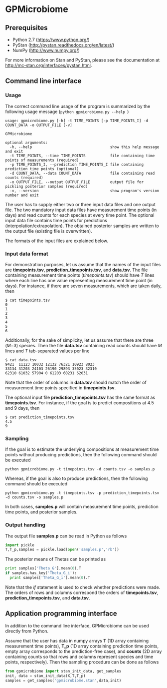 # GPMicrobiome

## Prerequisites 
* Python 2.7 (https://www.python.org/)
* PyStan (http://pystan.readthedocs.org/en/latest/)
* NumPy (http://www.numpy.org/)

For more information on Stan and PyStan, please see the documentation at http://mc-stan.org/interfaces/pystan.html.

## Command line interface

### Usage
The correct command line usage of the program is summarized by the following usage message  (```python gpmicrobiome.py --help ```)
```
usage: gpmicrobiome.py [-h] -t TIME_POINTS [-p TIME_POINTS_I] -d COUNT_DATA -o OUTPUT_FILE [-v]

GPMicrobiome

optional arguments: 
  -h, --help                                   show this help message and exit
  -t TIME_POINTS, --time TIME_POINTS           file containing time points of measurements (required)
  -p TIME_POINTS_I, --prediction TIME_POINTS_I file containing prediction time points (optional)
  -d COUNT_DATA, --data COUNT_DATA             file containing read counts (required)
  -o OUTPUT_FILE, --output OUTPUT_FILE         output file for pickling posterior samples (required)
  -v, --version                                show program's version number and exit
```

The user has to supply either two or three input data files and one output file. The two mandatory input data files have measurement time points (in days) and read counts for each species at every time point. The optional input data file contains time points for predictions (interpolation/extrapolation). The obtained posterior samples are written to the output file (existing file is overwritten).

The formats of the input files are explained below.

### Input data format
For demonstration purposes, let us assume that the names of the input files are **timepoints.tsv**, **prediction_timepoints.tsv**, and **data.tsv**.
The file containing measurement time points (*timepoints.tsv*) should have *T* lines where each line has one value representing measurement time point (in days). For instance, if there are seven measurements, which are taken daily, then
```
$ cat timepoints.tsv 
0
1
2
3
4
5
6
```

Additionally, for the sake of simplicity, let us assume that there are three (*M*=3) species. Then the file **data.tsv** containing read counts should have *M* lines and *T* tab-separated values per line
```
$ cat data.tsv 
9421  11123 10032 12132 76321 10923 8023
33134 31203 24103 26190 29893 35023 32310
62310 61032 57904 0 61203 60231 62031
```
Note that the order of columns in **data.tsv** should match the order of measurement time points specified in **timepoints.tsv**. 

The optional input file **prediction_timepoints.tsv** has the same format as **timepoints.tsv**. For instance, if the goal is to predict compositions at 4.5 and 9 days, then
```
$ cat prediction_timepoints.tsv 
4.5
9
```

### Sampling
If the goal is to estimate the underlying compositions at measurement time points without producing predictions, then the following command should be executed
```
python gpmicrobiome.py -t timepoints.tsv -d counts.tsv -o samples.p
```
Whereas, if the goal is also to produce predictions, then the following command should be executed
```
python gpmicrobiome.py -t timepoints.tsv -p prediction_timepoints.tsv -d counts.tsv -o samples.p
```
In both cases, **samples.p** will contain measurement time points, prediction time points, and posterior samples.

### Output handling
The output file **samples.p** can be read in Python as follows  
```python
import pickle
T,T_p,samples = pickle.load(open('samples.p','rb'))
```
The posterior means of Thetas can be printed as
```python
print samples['Theta_G'].mean(0).T
if samples.has_key('Theta_G_i'):
  print samples['Theta_G_i'].mean(0).T
```
Note that the *if* statement is used to check whether predictions were made. The orders of rows and columns correspond the orders of **timepoints.tsv**, **prediction_timepoints.tsv**, and **data.tsv**.

## Application programming interface
In addition to the command line interface, GPMicrobiome can be used directly from Python.

Assume that the user has data in numpy arrays **T** (1D array containing measurement time points), **T_p** (1D array containing prediction time points, empty array corresponds to the prediction-free case), and **counts** (2D array containing counts so that rows and columns represent species and time points, respectively). Then the sampling procedure can be done as follows
```python
from gpmicrobiome import stan_init_data, get_samples 
init, data = stan_init_data(X,T,T_p)
samples = get_samples('gpmicrobiome.stan',data,init)
```
